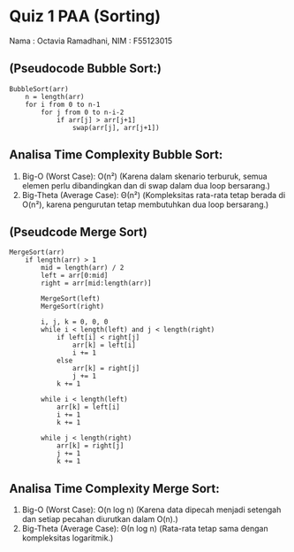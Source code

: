 # Quiz 1 PAA (Sorting)
Nama : Octavia Ramadhani, NIM : F55123015

## (Pseudocode Bubble Sort:)
```
BubbleSort(arr)
    n = length(arr)
    for i from 0 to n-1
        for j from 0 to n-i-2
            if arr[j] > arr[j+1]
                swap(arr[j], arr[j+1])

```
## Analisa Time Complexity Bubble Sort:
1. Big-O (Worst Case): O(n²)
   (Karena dalam skenario terburuk, semua elemen perlu dibandingkan dan di swap dalam dua loop bersarang.)
2. Big-Theta (Average Case): Θ(n²)
   (Kompleksitas rata-rata tetap berada di O(n²), karena pengurutan tetap membutuhkan dua loop bersarang.)

## (Pseudcode Merge Sort)
```
MergeSort(arr)
    if length(arr) > 1
        mid = length(arr) / 2
        left = arr[0:mid]
        right = arr[mid:length(arr)]

        MergeSort(left)
        MergeSort(right)

        i, j, k = 0, 0, 0
        while i < length(left) and j < length(right)
            if left[i] < right[j]
                arr[k] = left[i]
                i += 1
            else
                arr[k] = right[j]
                j += 1
            k += 1

        while i < length(left)
            arr[k] = left[i]
            i += 1
            k += 1

        while j < length(right)
            arr[k] = right[j]
            j += 1
            k += 1
```
## Analisa Time Complexity Merge Sort:
1. Big-O (Worst Case): O(n log n)
   (Karena data dipecah menjadi setengah dan setiap pecahan diurutkan dalam O(n).)
2. Big-Theta (Average Case): Θ(n log n)
   (Rata-rata tetap sama dengan kompleksitas logaritmik.)